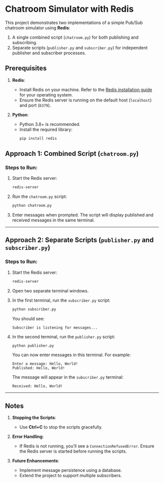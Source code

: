 
# Chatroom Simulator with Redis

This project demonstrates two implementations of a simple Pub/Sub chatroom simulator using **Redis**:
1. A single combined script (`chatroom.py`) for both publishing and subscribing.
2. Separate scripts (`publisher.py` and `subscriber.py`) for independent publisher and subscriber processes.

## Prerequisites

1. **Redis**:
   - Install Redis on your machine. Refer to the [Redis installation guide](https://redis.io/docs/getting-started/installation/) for your operating system.
   - Ensure the Redis server is running on the default host (`localhost`) and port (`6379`).

2. **Python**:
   - Python 3.8+ is recommended.
   - Install the required library:
     ```bash
     pip install redis
     ```

## Approach 1: Combined Script (`chatroom.py`)

### Steps to Run:
1. Start the Redis server:
   ```bash
   redis-server
   ```
2. Run the `chatroom.py` script:
   ```bash
   python chatroom.py
   ```
3. Enter messages when prompted. The script will display published and received messages in the same terminal.

---

## Approach 2: Separate Scripts (`publisher.py` and `subscriber.py`)

### Steps to Run:
1. Start the Redis server:
   ```bash
   redis-server
   ```
2. Open two separate terminal windows.

3. In the first terminal, run the `subscriber.py` script:
   ```bash
   python subscriber.py
   ```
   You should see:
   ```
   Subscriber is listening for messages...
   ```

4. In the second terminal, run the `publisher.py` script:
   ```bash
   python publisher.py
   ```
   You can now enter messages in this terminal. For example:
   ```
   Enter a message: Hello, World!
   Published: Hello, World!
   ```
   The message will appear in the `subscriber.py` terminal:
   ```
   Received: Hello, World!
   ```

---

## Notes

1. **Stopping the Scripts**:
   - Use **Ctrl+C** to stop the scripts gracefully.

2. **Error Handling**:
   - If Redis is not running, you'll see a `ConnectionRefusedError`. Ensure the Redis server is started before running the scripts.

3. **Future Enhancements**:
   - Implement message persistence using a database.
   - Extend the project to support multiple subscribers.

